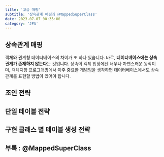 ```yaml
---
title: '고급 매핑'
subtitle: '상속관계 매핑과 @MappedSuperClass'
date: 2023-07-07 00:35:00
category: 'JPA'
---
```


## 상속관계 매핑

객체와 관계형 데이터베이스의 차이가 또 하나 있습니다. 바로, **데이터베이스에는 상속관계가 존재하지 않는다**는 것입니다. 상속이 객체 입장에선 너무나 자연스러운 동작이며, 객체지향 프로그래밍에서 아주 중요한 개념임을 생각하면 데이터베이스에서도 상속관계를 표현할 방법이 있어야 합니다.

## 조인 전략

## 단일 테이블 전략

## 구현 클래스 별 테이블 생성 전략

## 부록 : @MappedSuperClass
